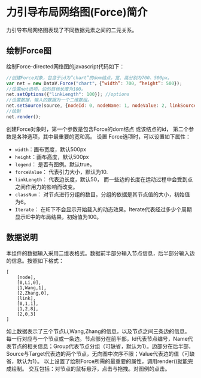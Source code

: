 力引导布局网络图(Force)简介
========================
力引导布局网络图表现了不同数据元素之间的二元关系。 
## 绘制Force图 
绘制Force-directed网络图的javascript代码如下：

```javascript
//创建Force对象，包含于id为”chart”的dom结点，宽、高分别为700、500px。
var net = new DataV.Force("chart"，{“width”: 700, “height”: 500});
//设置net选项，边的目标长度为100。
net.setOptions({"linkLength": 100}); //options
//设置数据，输入的数据为一个二维数组。
net.setSource(source, {nodeId: 0, nodeName: 1, nodeValue: 2, linkSource: 3, linkTarget: 4, linkValue: 5}); //source is a 2-d array
//绘制
net.render();
```
创建Force对象时，第一个参数是包含Force的dom结点 或该结点的id， 第二个参数是各种选项，其中最重要的宽和高。 
设置 Force选项时，可以设置如下属性：

- `width`：画布宽度，默认500px
- `height`：画布高度，默认500px
- `legend`： 是否有图例。默认true。
- `forceValue`： 代表引力大小，默认为10.
- `linkLength`： 代表边长度，默认50， 而一些边的长度在运动过程中会受到点之间作用力的影响而改变。
- `classNum`： 对节点进行分组的数目。分组的依据是其节点值的大小，初始值为6。
- `Iterate`： 在IE下不会显示开始载入的动态效果。Iterate代表经过多少个周期显示IE中的布局结果，初始值为100。

## 数据说明
本组件的数据输入采用二维表格式。数据前半部分输入节点信息，后半部分输入边的信息。按照如下格式：

```
[
    [node],
    [0,Li,0],
    [1,Wang,1],
    [2,Zhang,0],
    [link],
    [0,1,1],
    [1,2,8],
    [2,0,3]
]
```

如上数据表示了三个节点Li,Wang,Zhang的信息，以及节点之间三条边的信息。每一行对应与一个节点或一条边。节点部分在前半部，Id代表节点编号，Name代表节点的相关信息；Group代表节点分组（可缺省，默认为1）。边部分在后半部，Source与Target代表边的两个节点，无向图中次序不限；Value代表边的值（可缺省，默认为1）。
以上设置了绘制Force所需的最重要的属性，调用render()就能完成绘制。
交互包括：对节点的鼠标悬浮，点击与拖拽。对图例的点击。
